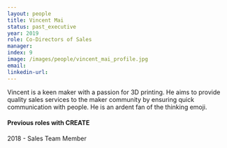 ```yaml
---
layout: people
title: Vincent Mai
status: past_executive
year: 2019
role: Co-Directors of Sales
manager: 
index: 9
image: /images/people/vincent_mai_profile.jpg
email:
linkedin-url:
---
```

Vincent is a keen maker with a passion for 3D printing. He aims to provide quality sales services to the maker community by ensuring quick communication with people. He is an ardent fan of the thinking emoji.
<h4>Previous roles with CREATE</h4>
2018 - Sales Team Member

